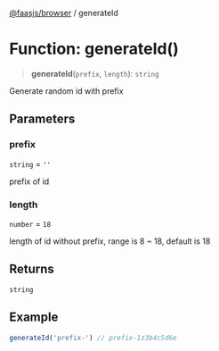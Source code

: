 [@faasjs/browser](../README.md) / generateId

# Function: generateId()

> **generateId**(`prefix`, `length`): `string`

Generate random id with prefix

## Parameters

### prefix

`string` = `''`

prefix of id

### length

`number` = `18`

length of id without prefix, range is 8 ~ 18, default is 18

## Returns

`string`

## Example

```ts
generateId('prefix-') // prefix-1z3b4c5d6e
```
